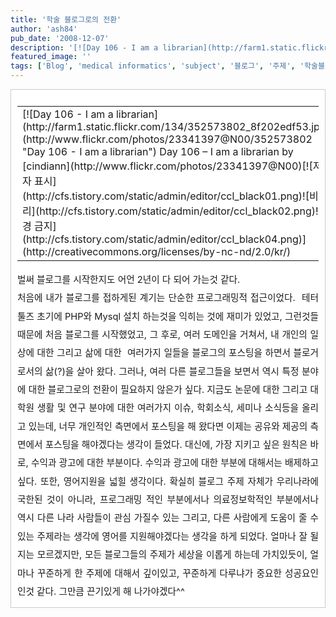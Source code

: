 ```yaml
---
title: '학술 블로그로의 전환'
author: 'ash84'
pub_date: '2008-12-07'
description: '[![Day 106 - I am a librarian](http://farm1.static.flickr.com/134/352573802_'
featured_image: ''
tags: ['Blog', 'medical informatics', 'subject', '블로그', '주제', '학술블로그']
---
```



<div class="txc-textbox" style="border: 1px solid rgb(203, 203, 203); padding: 10px; background-color: rgb(255, 255, 255); text-align: justify; line-height: 2;"><table align="justify" class="flickrImgSearch"><tbody><tr><td>[![Day 106 - I am a librarian](http://farm1.static.flickr.com/134/352573802_8f202edf53.jpg)](http://www.flickr.com/photos/23341397@N00/352573802 "Day 106 - I am a librarian")  
<span>Day 106 – I am a librarian by [cindiann](http://www.flickr.com/photos/23341397@N00)</span>[![저작자 표시](http://cfs.tistory.com/static/admin/editor/ccl_black01.png)![비영리](http://cfs.tistory.com/static/admin/editor/ccl_black02.png)![변경 금지](http://cfs.tistory.com/static/admin/editor/ccl_black04.png)](http://creativecommons.org/licenses/by-nc-nd/2.0/kr/)</td></tr></tbody></table><span style="font-size: 11pt;"></span>

<span style="font-size: 11pt;">  
 벌써 블로그를 시작한지도 어언 2년이 다 되어 가는것 같다. </span>  
<span style="font-size: 11pt;">  
</span>  
<span style="font-size: 11pt;">  
</span>

<div style="TEXT-ALIGN: justify"><span style="font-size: 11pt;">처음에 내가 블로그를 접하게된 계기는 단순한 프로그래밍적 접근이었다.  테터툴즈 초기에 PHP와 Mysql 설치 하는것을 익히는 것에 재미가 있었고, 그런것들 때문에 처음 블로그를 시작했었고, 그 후로, 여러 도메인을 거쳐서, 내 개인의 일상에 대한 그리고 삶에 대한  여러가지 일들을 블로그의 포스팅을 하면서 블로거로서의 삶(?)을 살아 왔다. </span>  
<span style="font-size: 11pt;">  
</span>  
<span style="font-size: 11pt;">그러나, 여러 다른 블로그들을 보면서 역시 특정 분야에 대한 블로그로의 전환이 필요하지 않은가 싶다. 지금도 논문에 대한 그리고 대학원 생활 및 연구 분야에 대한 여러가지 이슈, 학회소식, 세미나 소식등을 올리고 있는데, 너무 개인적인 측면에서 </span>  
<span style="font-size: 11pt;">  
 포스팅을 해 왔다면 이제는 공유와 제공의 측면에서 포스팅을 해야겠다는 생각이 들었다. </span>  
<span style="font-size: 11pt;">  
</span>  
<span style="font-size: 11pt;">대신에, 가장 지키고 싶은 원칙은 바로, 수익과 광고에 대한 부분이다. 수익과 광고에 대한 부분에 대해서는 배제하고 싶다. </span>  
<span style="font-size: 11pt;">  
</span>  
<span style="font-size: 11pt;">또한, 영어지원을 넓힐 생각이다. 확실히 블로그 주제 자체가 우리나라에 국한된 것이 아니라, 프로그래밍 적인 부분에서나 의료정보학적인 부분에서나 역시 다른 나라 사람들이 관심 가질수 있는 그리고, 다른 사람에게 도움이 줄 수 있는 주제라는 생각에 영어를 지원해야겠다는 생각을 하게 되었다. </span>  
<span style="font-size: 11pt;">  
</span>  
<span style="font-size: 11pt;">얼마나 잘 될지는 모르겠지만, 모든 블로그들의 주제가 세상을 이롭게 하는데 가치있듯이, 얼마나 꾸준하게 한 주제에 대해서 깊이있고, 꾸준하게 다루냐가 중요한 성공요인인것 같다. 그만큼 끈기있게 해 나가야겠다^^ </span>  
<span style="font-size: 11pt;">  
</span></div><span style="font-size: 11pt;">  
</span>

</div>

